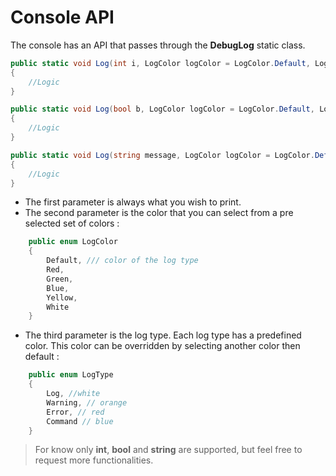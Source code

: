 # Console API

The console has an API that passes through the **DebugLog** static class.

```csharp
public static void Log(int i, LogColor logColor = LogColor.Default, LogType logType = LogType.Log)
{
    //Logic
}

public static void Log(bool b, LogColor logColor = LogColor.Default, LogType logType = LogType.Log)
{
    //Logic
}

public static void Log(string message, LogColor logColor = LogColor.Default, LogType logType = LogType.Log)
{
    //Logic
}
```
- The first parameter is always what you wish to print. 
- The second parameter is the color that you can select from a pre selected set of colors : 
```csharp
    public enum LogColor
    {
        Default, /// color of the log type
        Red,
        Green,
        Blue,
        Yellow,
        White
    }
```
- The third parameter is the log type. Each log type has a predefined color. This color can be overridden by selecting another color then default : 
```csharp
    public enum LogType
    {
        Log, //white
        Warning, // orange
        Error, // red
        Command // blue
    }
```

> For know only **int**, **bool** and **string** are supported, but feel free to request more functionalities.
